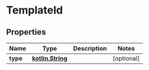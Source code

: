 # TemplateId

## Properties
Name | Type | Description | Notes
------------ | ------------- | ------------- | -------------
**type** | [**kotlin.String**](.md) |  |  [optional]
